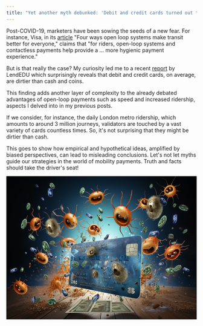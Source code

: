 ```yaml
---
title: "Yet another myth debunked: 'Debit and credit cards turned out to be the dirtiest payment method'"
---
```


Post-COVID-19, marketers have been sowing the seeds of a new fear. For instance, Visa, in its [article](https://usa.visa.com/visa-everywhere/blog/bdp/2023/04/17/four-ways-open-1681749375512.html?utm_source=linkedin&utm_medium=organic-social&utm_campaign=openlooptransit&utm_id=sustainability&linkId=210367824) "Four ways open loop systems make transit better for everyone," claims that "for riders, open-loop systems and contactless payments help provide a ... more hygienic payment experience."

But is that really the case? My curiosity led me to a recent [report](https://lendedu.com/blog/dirty-money-credit-cards/) by LendEDU which surprisingly reveals that debit and credit cards, on average, are dirtier than cash and coins.

This finding adds another layer of complexity to the already debated advantages of open-loop payments such as speed and increased ridership, aspects I delved into in my previous posts.

If we consider, for instance, the daily London metro ridership, which amounts to around 3 million journeys, validators are touched by a vast variety of cards countless times. So, it's not surprising that they might be dirtier than cash.

This goes to show how empirical and hypothetical ideas, amplified by biased perspectives, can lead to misleading conclusions. Let's not let myths guide our strategies in the world of mobility payments. Truth and facts should take the driver's seat!

![Germs on debit cards](/images/2023-08-02-cards-dirtier-than-cash.png)
